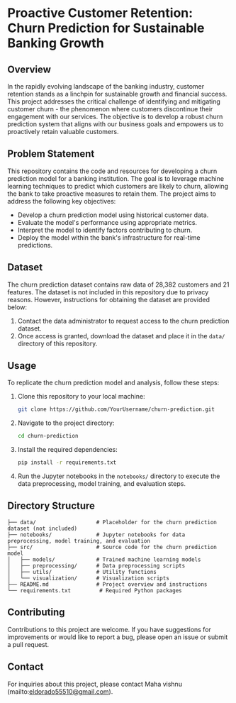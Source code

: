 
# Proactive Customer Retention: Churn Prediction for Sustainable Banking Growth

## Overview
In the rapidly evolving landscape of the banking industry, customer retention stands as a linchpin for sustainable growth and financial success. This project addresses the critical challenge of identifying and mitigating customer churn - the phenomenon where customers discontinue their engagement with our services. The objective is to develop a robust churn prediction system that aligns with our business goals and empowers us to proactively retain valuable customers.

## Problem Statement
This repository contains the code and resources for developing a churn prediction model for a banking institution. The goal is to leverage machine learning techniques to predict which customers are likely to churn, allowing the bank to take proactive measures to retain them. The project aims to address the following key objectives:
- Develop a churn prediction model using historical customer data.
- Evaluate the model's performance using appropriate metrics.
- Interpret the model to identify factors contributing to churn.
- Deploy the model within the bank's infrastructure for real-time predictions.

## Dataset
The churn prediction dataset contains raw data of 28,382 customers and 21 features. The dataset is not included in this repository due to privacy reasons. However, instructions for obtaining the dataset are provided below:

1. Contact the data administrator to request access to the churn prediction dataset.
2. Once access is granted, download the dataset and place it in the `data/` directory of this repository.

## Usage
To replicate the churn prediction model and analysis, follow these steps:

1. Clone this repository to your local machine:
   ```bash
   git clone https://github.com/YourUsername/churn-prediction.git
   ```
2. Navigate to the project directory:
   ```bash
   cd churn-prediction
   ```
3. Install the required dependencies:
   ```bash
   pip install -r requirements.txt
   ```
4. Run the Jupyter notebooks in the `notebooks/` directory to execute the data preprocessing, model training, and evaluation steps.

## Directory Structure
```
├── data/                   # Placeholder for the churn prediction dataset (not included)
├── notebooks/              # Jupyter notebooks for data preprocessing, model training, and evaluation
├── src/                    # Source code for the churn prediction model
│   ├── models/             # Trained machine learning models
│   ├── preprocessing/      # Data preprocessing scripts
│   ├── utils/              # Utility functions
│   └── visualization/      # Visualization scripts
├── README.md               # Project overview and instructions
└── requirements.txt         # Required Python packages
```

## Contributing
Contributions to this project are welcome. If you have suggestions for improvements or would like to report a bug, please open an issue or submit a pull request.

## Contact
For inquiries about this project, please contact Maha vishnu (mailto:eldorado55510@gmail.com).

